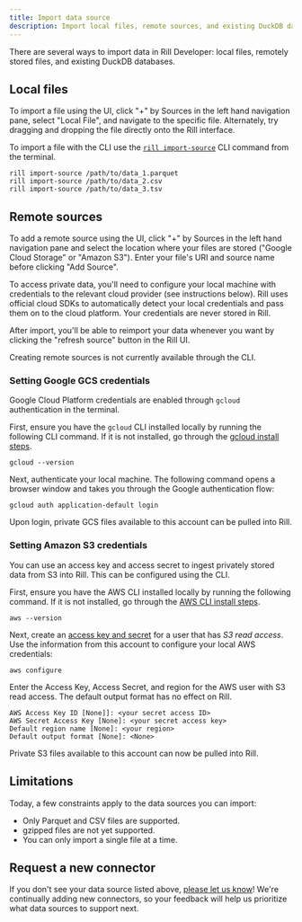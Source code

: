 ```yaml
---
title: Import data source
description: Import local files, remote sources, and existing DuckDB databases
---
```


There are several ways to import data in Rill Developer: local files, remotely stored files, and existing DuckDB databases.

## Local files
To import a file using the UI, click "+" by Sources in the left hand navigation pane, select "Local File", and navigate to the specific file. Alternately, try dragging and dropping the file directly onto the Rill interface.

To import a file with the CLI use the [`rill import-source`](/cli#import-your-data) CLI command from the terminal.

```
rill import-source /path/to/data_1.parquet
rill import-source /path/to/data_2.csv
rill import-source /path/to/data_3.tsv
```

## Remote sources
To add a remote source using the UI, click "+" by Sources in the left hand navigation pane and select the location where your files are stored ("Google Cloud Storage" or "Amazon S3"). Enter your file's URI and source name before clicking "Add Source".

To access private data, you'll need to configure your local machine with credentials to the relevant cloud provider (see instructions below). Rill uses official cloud SDKs to automatically detect your local credentials and pass them on to the cloud platform. Your credentials are never stored in Rill.

After import, you'll be able to reimport your data whenever you want by clicking the "refresh source" button in the Rill UI.

Creating remote sources is not currently available through the CLI.

### Setting Google GCS credentials
Google Cloud Platform credentials are enabled through `gcloud` authentication in the terminal.

First, ensure you have the `gcloud` CLI installed locally by running the following CLI command. If it is not installed, go through the [gcloud install steps](https://cloud.google.com/sdk/docs/install).

```
gcloud --version
```

Next, authenticate your local machine. The following command opens a browser window and takes you through the Google authentication flow:

```
gcloud auth application-default login
```

Upon login, private GCS files available to this account can be pulled into Rill.


### Setting Amazon S3 credentials
You can use an access key and access secret to ingest privately stored data from S3 into Rill. This can be configured using the CLI.

First, ensure you have the AWS CLI installed locally by running the following command. If it is not installed, go through the [AWS CLI install steps](https://docs.aws.amazon.com/cli/latest/userguide/cli-chap-getting-started.html).

```
aws --version
```

Next, create an [access key and secret](https://docs.aws.amazon.com/IAM/latest/UserGuide/id_credentials_access-keys.html) for a user that has _S3 read access_. Use the information from this account to configure your local AWS credentials:

```
aws configure
```

Enter the Access Key, Access Secret, and region for the AWS user with S3 read access. The default output format has no effect on Rill.

```
AWS Access Key ID [None]]: <your secret access ID>
AWS Secret Access Key [None]: <your secret access key>
Default region name [None]: <your region>
Default output format [None]: <None>
```

Private S3 files available to this account can now be pulled into Rill.

## Limitations

Today, a few constraints apply to the data sources you can import:
- Only Parquet and CSV files are supported.
- gzipped files are not yet supported.
- You can only import a single file at a time.

## Request a new connector
If you don't see your data source listed above, [please let us know](https://discord.gg/eEvSYHdfWK)! We're continually adding new connectors, so your feedback will help us prioritize what data sources to support next.
